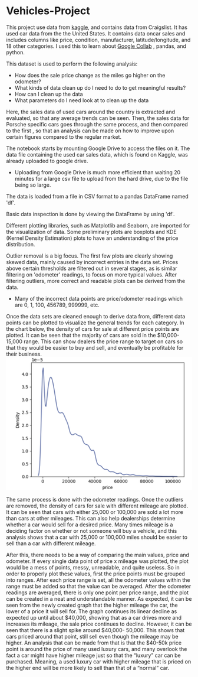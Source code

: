 # Vehicles-Project

This project use data from [kaggle](https://www.kaggle.com/datasets/austinreese/craigslist-carstrucks-data), and contains data from Craigslist. It has used car data from the the United States. It contains data oncar sales and includes columns like price, condition, manufacturer, latitude/longitude, and 18 other categories.
I used this to learn about [Google Collab](https://colab.research.google.com/) , pandas, and python.

This dataset is used to perform the following analysis:

- How does the sale price change as the miles go higher on the odometer?
- What kinds of data clean up do I need to do to get meaningful results?
- How can I clean up the data
- What parameters do I need look at to clean up the data

Here, the sales data of used cars around the country is extracted and evaluated, so that any average trends can be seen. Then, the sales data for Porsche specific cars goes through the same process, and then compared to the first , so that an analysis can be made on how to improve upon certain figures compared to the regular market.

The notebook starts by mounting Google Drive to access the files on it. The data file containing the used car sales data, which is found on Kaggle, was already uploaded to google drive.
 - Uploading from Google Drive is much more efficient than waiting 20 minutes for a large csv file to upload from the hard drive, due to the file being so large.

The data is loaded from a file in CSV format to a pandas DataFrame named 'df'.

Basic data inspection is done by viewing the DataFrame by using 'df'.

Different plotting libraries, such as Matplotlib and Seaborn, are imported for the visualization of data. Some preliminary plots are boxplots and KDE (Kernel Density Estimation) plots to have an understanding of the price distribution.

Outlier removal is a big focus. The first few plots are clearly showing skewed data, mainly caused by incorrect entries in the data set. Prices above certain thresholds are filtered out in several stages, as is similar filtering on 'odometer' readings, to focus on more typical values. After filtering outliers, more correct and readable plots can be derived from the data.
 - Many of the incorrect data points are price/odometer readings which are 0, 1, 100, 456789, 999999, etc. 

Once the data sets are cleaned enough to derive data from, different data points can be plotted to visualize the general trends for each category. In the chart below, the density of cars for sale at different price points are plotted. It can be seen that the majority of cars are sold in the $10,000-15,000 range. This can show dealers the price range to target on cars so that they would be easier to buy and sell, and eventually be profitable for their business.
![Image 1](https://github.com/ibrahimh3/Vehicles-Project/blob/main/Chart%201.png?raw=true)

The same process is done with the odometer readings. Once the outliers are removed, the density of cars for sale with different mileage are plotted. It can be seen that cars with either 25,000 or 100,000 are sold a lot more than cars at other mileages. This can also help dealerships determine whether a car would sell for a desired price. Many times mileage is a deciding factor on whether or not someone will buy a vehicle, and this analysis shows that a car with 25,000 or 100,000 miles should be easier to sell than a car with different mileage.


After this, there needs to be a way of comparing the main values, price and odometer. If every single data point of price x mileage was plotted, the plot would be a mess of points, messy, unreadable, and quite useless. So in order to properly plot these values, first the price points must be grouped into ranges. After each price range is set, all the odometer values within the range must be added so that the value can be averaged. After the odometer readings are averaged, there is only one point per price range, and the plot can be created in a neat and understandable manner. As expected, it can be seen from the newly created graph that the higher mileage the car, the lower of a price it will sell for. The graph continues its linear decline as expected up until about $40,000, showing that as a car drives more and increases its mileage, the sale price continues to decline. However, it can be seen that there is a slight spike around $40,000- 50,000. This shows that cars priced around that point, still sell even though the mileage may be higher. An analysis that can be made from that is that the $40-50k price point is around the price of many used luxury cars, and many overlook the fact a car might have higher mileage just so that the “luxury” car can be purchased. Meaning, a used luxury car with higher mileage that is priced on the higher end will be more likely to sell than that of a “normal” car.

